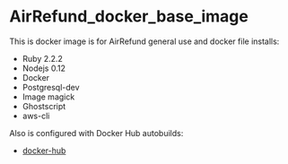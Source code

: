 # AirRefund_docker_base_image

This is docker image is for AirRefund general use and docker file installs:
* Ruby 2.2.2
* Nodejs 0.12
* Docker
* Postgresql-dev
* Image magick
* Ghostscript
* aws-cli

Also is configured with Docker Hub autobuilds: 
* [docker-hub](https://hub.docker.com/r/airrefund/airrefund_docker_base_image)

